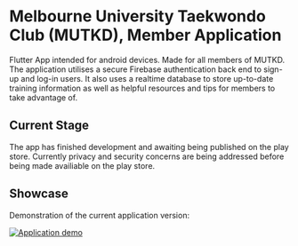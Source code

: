 # Melbourne University Taekwondo Club (MUTKD), Member Application
Flutter App intended for android devices. Made for all members of MUTKD. The application utilises a secure Firebase authentication back end to sign-up and log-in users.
It also uses a realtime database to store up-to-date training information as well as helpful resources and tips for members to take advantage of.

## Current Stage
The app has finished development and awaiting being published on the play store.
Currently privacy and security concerns are being addressed before being made availiable on the play store.

## Showcase
Demonstration of the current application version:

[![Application demo](https://img.youtube.com/vi/1Pu4G88L4gs/0.jpg)](https://www.youtube.com/watch?v=1Pu4G88L4gs)
